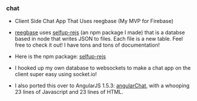 ### chat

* Client Side Chat App That Uses reegbase (My MVP for Firebase)

* [reegbase](https://github.com/selfup/reegbase) uses [selfup-rejs](https://github.com/selfup/rejs) (an npm package I made) that is a databse based in node that writes JSON to files. Each file is a new table. Feel free to check it out! I have tons and tons of documentation!
* Here is the npm package: [selfup-rejs](https://www.npmjs.com/package/selfup-rejs)
* I hooked up my own database to websockets to make a chat app on the client super easy using socket.io!
* I also ported this over to AngularJS 1.5.3: [angularChat](https://github.com/selfup/angularChat), with a whooping 23 lines of Javascript and 23 lines of HTML.

